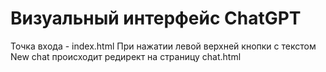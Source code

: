 # Визуальный интерфейс ChatGPT
Точка входа - index.html
При нажатии левой верхней кнопки с текстом New chat происходит редирект на страницу chat.html
